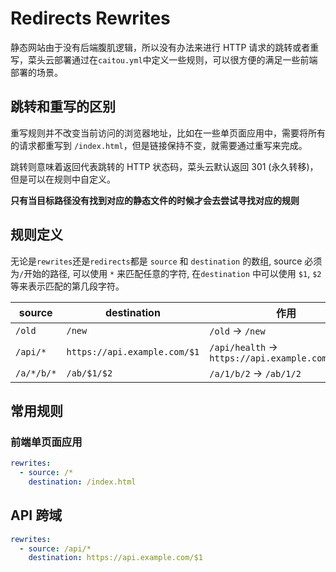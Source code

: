 # Redirects Rewrites

静态网站由于没有后端腹肌逻辑，所以没有办法来进行 HTTP 请求的跳转或者重写，菜头云部署通过在`caitou.yml`中定义一些规则，可以很方便的满足一些前端部署的场景。

## 跳转和重写的区别

重写规则并不改变当前访问的浏览器地址，比如在一些单页面应用中，需要将所有的请求都重写到 `/index.html`，但是链接保持不变，就需要通过重写来完成。

跳转则意味着返回代表跳转的 HTTP 状态码，菜头云默认返回 301 (永久转移)，但是可以在规则中自定义。

**只有当目标路径没有找到对应的静态文件的时候才会去尝试寻找对应的规则**

## 规则定义

无论是`rewrites`还是`redirects`都是 `source` 和 `destination` 的数组, source 必须为`/`开始的路径, 可以使用 `*` 来匹配任意的字符, 在`destination` 中可以使用 `$1`, `$2` 等来表示匹配的第几段字符。

| source     | destination                  | 作用                                             |
| ---------- | ---------------------------- | ------------------------------------------------ |
| `/old`     | `/new`                       | `/old` → `/new`                                  |
| `/api/*`   | `https://api.example.com/$1` | `/api/health` → `https://api.example.com/health` |
| `/a/*/b/*` | `/ab/$1/$2`                  | `/a/1/b/2` → `/ab/1/2`                           |

## 常用规则

### 前端单页面应用

```yaml
rewrites:
  - source: /*
    destination: /index.html
```

## API 跨域

```yaml
rewrites:
  - source: /api/*
    destination: https://api.example.com/$1
```
